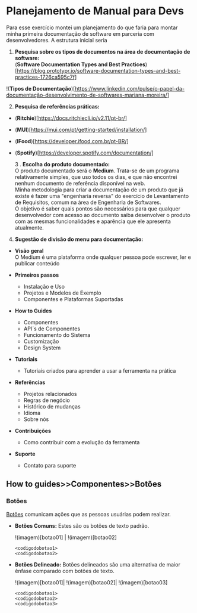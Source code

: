 # Planejamento de Manual para Devs
Para esse exercício montei um planejamento do que faria para montar minha primeira documentação de software em parceria com desenvolvedores. A estrutura inicial seria 

1. **Pesquisa sobre os tipos de documentos na área de documentação de software:**  
(**Software Documentation Types and Best Practices**)[https://blog.prototypr.io/software-documentation-types-and-best-practices-1726ca595c7f]

!(**Tipos de Documentação**)[https://www.linkedin.com/pulse/o-papel-da-documentação-desenvolvimento-de-softwares-mariana-moreira/]  

2. **Pesquisa de referências práticas:**  
* (**Ritchie**)[https://docs.ritchiecli.io/v2.11/pt-br/]  
* (**MUI**)[https://mui.com/pt/getting-started/installation/]  
* (**IFood**)[https://developer.ifood.com.br/pt-BR/]  
* (**Spotify**)[https://developer.spotify.com/documentation/]   

    3 . **Escolha do produto documentado:**  
O produto documentado será o **Medium**. Trata-se de um programa relativamente simples, que uso todos os dias, e que não encontrei nenhum documento de referência disponível na web.  
Minha metodologia para criar a documentação de um produto que já existe é fazer uma "engenharia reversa" do exercício de Levantamento de Requisitos, comum na área de Engenharia de Softwares.  
O objetivo é saber quais pontos são necessários para que qualquer desenvolvedor com acesso ao documento saiba desenvolver o produto com as mesmas funcionalidades e aparência que ele apresenta atualmente.  

4. **Sugestão de divisão do menu para documentação:**
- **Visão geral**  
    O Medium é uma plataforma onde qualquer pessoa pode escrever, ler e publicar conteúdo

- **Primeiros passos** 
    - Instalação e Uso
    - Projetos e Modelos de Exemplo
    - Componentes e Plataformas Suportadas

- **How to Guides**
    - Componentes  
    - API´s de Componentes  
    - Funcionamento do Sistema  
    - Customização
    - Design System

- **Tutoriais**
    - Tutoriais criados para aprender a usar a ferramenta na prática

- **Referências**
    - Projetos relacionados
    - Regras de negócio
    - Histórico de mudanças
    - Idioma
    - Sobre nós

- **Contribuições**
    - Como contribuir com a evolução da ferramenta

- **Suporte**
    - Contato para suporte

## **How to guides>>Componentes>>Botões**

### Botões
[Botões](https://material.io/design/components/buttons.html) comunicam ações que as pessoas usuárias podem realizar.

- **Botões Comuns:**
Estes são os botões de texto padrão.

    !(imagem)[botao01] | !(imagem)[botao02]

    `<codigodobotao1>`  
    `<codigodobotao2>`

- **Botões Delineado:** Botões delineados são uma alternativa de maior ênfase comparado com botões de texto.

    !(imagem)[botao01]| !(imagem)[botao02]| !(imagem)[botao03]

    `<codigodobotao1>`   
    `<codigodobotao2>`  
    `<codigodobotao3>`  







